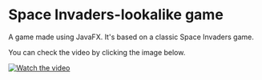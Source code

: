 
# Space Invaders-lookalike game

A game made using JavaFX. It's based on a classic Space Invaders game.

You can check the video by clicking the image below.

[![Watch the video](https://i.imgur.com/s1l4n5T.png)](https://youtu.be/nlh1bDidBfs)
